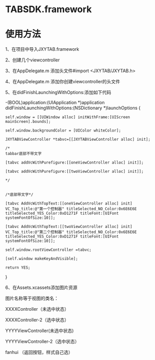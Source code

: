 # TABSDK.framework

# 使用方法
1、在项目中导入JXYTAB.framework

2、创建几个viewcontroller

3、在AppDelegate.m  添加头文件#import <JXYTAB/JXYTAB.h>

4、在AppDelegate.m 添加你创建viewcontroller的头文件

5、在didFinishLaunchingWithOptions:添加如下代码



-(BOOL)application:(UIApplication *)application didFinishLaunchingWithOptions:(NSDictionary *)launchOptions {
    
    self.window = [[UIWindow alloc] initWithFrame:[UIScreen mainScreen].bounds];
    
    self.window.backgroundColor = [UIColor whiteColor];
    
    JXYTABViewController *tabvc=[[JXYTABViewController alloc] init];
    
    /*
    tabbar底部不带文字
    
    [tabvc addVcWithPurefigure:[[oneViewController alloc] init]];
    
    [tabvc addVcWithPurefigure:[[twoViewController alloc] init]];
    
    */
    
    
    /*底部带文字*/
    
    [tabvc AddVcWithTopText:[[oneViewController alloc] init] VC_Top_title:@"第一个控制器" titleSelected_NO_Color:0x6E6E6E titleSelected_YES_Color:0xD1271F titleFont:[UIFont systemFontOfSize:10]];
    
    [tabvc AddVcWithTopText:[[twoViewController alloc] init] VC_Top_title:@"第二个控制器" titleSelected_NO_Color:0x6E6E6E titleSelected_YES_Color:0xD1271F titleFont:[UIFont systemFontOfSize:10]];

    self.window.rootViewController =tabvc;
    
    [self.window makeKeyAndVisible];
    
    return YES;
}


6、在Assets.xcassets添加图片资源

图片名称等于视图的类名：    

XXXXController（未选中状态）  

XXXXController-2（选中状态）

YYYYViewController(未选中状态)  

YYYYViewController-2（选中状态）

fanhui     （返回按钮，样式自己选）

